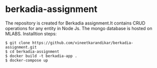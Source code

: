 # berkadia-assignment
The repository is created for Berkadia assignment.It contains  CRUD operations for any entity in Node Js.
The mongo database is hosted on MLABS.
Installtion steps:

    $ git clone https://github.com/vineetkarandikar/berkadia-assignment.git
    $ cd berkadia-assignment
    $ docker build -t berkadia-app .
    $ docker-compose up
